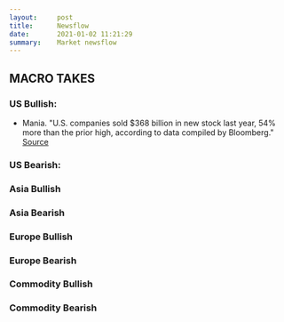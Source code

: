 ```yaml
---
layout:     post
title:      Newsflow
date:       2021-01-02 11:21:29
summary:    Market newsflow
---
```




## MACRO TAKES

### US Bullish:
- Mania. "U.S. companies sold $368 billion in new stock last year, 54% more than the prior high, according to data compiled by Bloomberg." [Source](https://www.bloomberg.com/news/articles/2021-01-02/dizzying-valuations-ipo-craze-tick-boxes-on-bubble-checklist?srnd=premium&sref=ammEe8p0)

### US Bearish:

### Asia Bullish

### Asia Bearish

### Europe Bullish

### Europe Bearish

### Commodity Bullish

### Commodity Bearish

